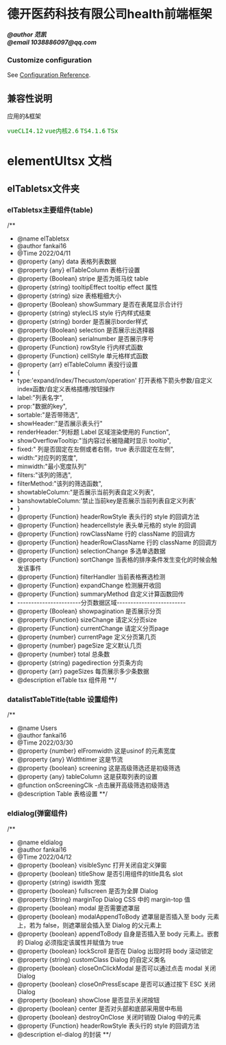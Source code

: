 # 德开医药科技有限公司health前端框架

___@author 范凯___  
___@email  1038886097@qq.com___

### Customize configuration
See [Configuration Reference](https://cli.vuejs.org/config/).

## 兼容性说明

应用的&框架

<kbd style='color:green'>vueCLI4.12</kbd>
<kbd style='color:green'>vue内核2.6</kbd>
<kbd style='color:green'>TS4.1.6</kbd>
<kbd style='color:green'>TSx</kbd>

# elementUItsx 文档

## elTabletsx文件夹

### elTabletsx主要组件(table)
/**
 * @name elTabletsx
 * @author fankai16
 * @Time 2022/04/11
 * @property {any}  data  表格列表数据
 * @property {any}  elTableColumn   表格行设置
 * @property {Boolean}  stripe  是否为斑马纹 table
 * @property {string}  tooltipEffect   tooltip effect 属性
 * @property {string}  size   表格粗细大小
 * @property {Boolean}  showSummary   是否在表尾显示合计行
 * @property {string}  stylecLIS  style 行内样式结束
 * @property {string}  border  是否展示border样式
 * @property {Boolean}  selection   是否展示出选择器
 * @property {Boolean}  serialnumber  是否展示序号
 * @property {Function}  rowStyle  行内样式函数
 * @property {Function}  cellStyle  单元格样式函数
 * @property {arr}       elTableColumn    表投行设置
 * {
 * type:'expand/index/Thecustom/operation'  打开表格下箭头参数/自定义index函数/自定义表格插槽/按钮操作
 * label:"列表名字",
 * prop:"数据的key",
 * sortable:"是否带筛选",
 * showHeader:"是否展示表头行"
 * renderHeader:"列标题 Label 区域渲染使用的 Function",
 * showOverflowTooltip:"当内容过长被隐藏时显示 tooltip",
 * fixed:"	列是否固定在左侧或者右侧，true 表示固定在左侧",
 * width:"对应列的宽度",
 * minwidth:"最小宽度队列"
 * filters:"该列的筛选",
 * filterMethod:"该列的筛选函数",
 * showtableColumn:"是否展示当前列表自定义列表",
 * banshowtableColumn:'禁止当前key是否展示当前列表自定义列表'
 * }
 * @property {Function}  headerRowStyle  表头行的 style 的回调方法
 * @property {Function}  headercellstyle 表头单元格的 style 的回调
 * @property {Function}  rowClassName    行的 className 的回调方
 * @property {Function}  headerRowClassName   行的 className 的回调方
 * @property {Function}  selectionChange 多选单选数据
 * @property {Function}  sortChange  当表格的排序条件发生变化的时候会触发该事件
 * @property {Function}  filterHandler  当前表格赛选检测
 * @property {Function}  expandChange   检测展开收回
 * @property {Function}  summaryMethod  自定义计算函数回传
 * -----------------------分页数据区域-------------------------
 * @property {Boolean}   showpagination 是否展示分页
 * @property {Function}  sizeChange 请定义分页size
 * @property {Function}  currentChange 请定义分页page
 * @property {number}    currentPage   定义分页第几页
 * @property {number}    pageSize   定义默认几页
 * @property {number}    total   总条数
 * @property {string}    pagedirection 分页条方向
 * @property {arr}      pageSizes  每页展示多少条数据
 * @description elTable tsx 组件用
**/
### datalistTableTitle(table 设置组件)
/**
 * @name Users
 * @author fankai16
 * @Time 2022/03/30
 * @property {number}  elFromwidth  这是usinof 的元素宽度
 * @property {any}  Widthtimer  这是节流
 * @property {boolean} screening  这是高级筛选还是初级筛选
 * @property {any}  tableColumn  这是获取列表的设置
 * @function onScreeningClk -点击展开高级筛选初级筛选
 * @description Table 表格设置
**/
### eldialog(弹窗组件)
/**
 * @name eldialog
 * @author fankai16
 * @Time 2022/04/12
 * @property {boolean}  visibleSync  打开关闭自定义弹窗
 * @property {boolean}  titleShow    是否引用组件的title具名 slot
 * @property {string}  iswidth    宽度
 * @property {boolean}  fullscreen  是否为全屏 Dialog
 * @property {String}   marginTop  Dialog CSS 中的 margin-top 值
 * @property {boolean}  modal      是否需要遮罩层
 * @property {boolean}  modalAppendToBody 遮罩层是否插入至 body 元素上，若为 false，则遮罩层会插入至 Dialog 的父元素上
 * @property {boolean}  appendToBody 自身是否插入至 body 元素上。嵌套的 Dialog 必须指定该属性并赋值为 true
 * @property {boolean}  lockScroll   是否在 Dialog 出现时将 body 滚动锁定
 * @property {string}   customClass  Dialog 的自定义类名
 * @property {boolean}  closeOnClickModal  是否可以通过点击 modal 关闭 Dialog
 * @property {boolean}  closeOnPressEscape 是否可以通过按下 ESC 关闭 Dialog
 * @property {boolean}  showClose 是否显示关闭按钮
 * @property {boolean}  center 是否对头部和底部采用居中布局
 * @property {boolean}  destroyOnClose 关闭时销毁 Dialog 中的元素
 * @property {Function}  headerRowStyle  表头行的 style 的回调方法
 * @description el-dialog 的封装
 **/